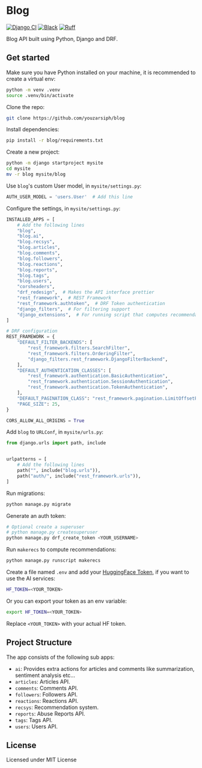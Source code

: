 # Blog

[![Django CI](https://github.com/youzarsiph/blog/actions/workflows/django.yml/badge.svg)](https://github.com/youzarsiph/blog/actions/workflows/django.yml)
[![Black](https://github.com/youzarsiph/blog/actions/workflows/black.yml/badge.svg)](https://github.com/youzarsiph/blog/actions/workflows/black.yml)
[![Ruff](https://github.com/youzarsiph/blog/actions/workflows/ruff.yml/badge.svg)](https://github.com/youzarsiph/blog/actions/workflows/ruff.yml)

Blog API built using Python, Django and DRF.

## Get started

Make sure you have Python installed on your machine, it is recommended to create a virtual env:

```bash
python -m venv .venv
source .venv/bin/activate
```

Clone the repo:

```bash
git clone https://github.com/youzarsiph/blog
```

Install dependencies:

```bash
pip install -r blog/requirements.txt
```

Create a new project:

```bash
python -m django startproject mysite
cd mysite
mv -r blog mysite/blog
```

Use `blog`'s custom User model, in `mysite/settings.py`:

```python
AUTH_USER_MODEL = 'users.User'  # Add this line
```

Configure the settings, in `mysite/settings.py`:

```python
INSTALLED_APPS = [
    # Add the following lines
    "blog",
    "blog.ai",
    "blog.recsys",
    "blog.articles",
    "blog.comments",
    "blog.followers",
    "blog.reactions",
    "blog.reports",
    "blog.tags",
    "blog.users",
    "corsheaders",
    "drf_redesign",  # Makes the API interface prettier
    "rest_framework",  # REST Framework
    "rest_framework.authtoken",  # DRF Token authentication
    "django_filters",  # For filtering support
    "django_extensions",  # For running script that computes recommendations
]

# DRF configuration
REST_FRAMEWORK = {
    "DEFAULT_FILTER_BACKENDS": [
        "rest_framework.filters.SearchFilter",
        "rest_framework.filters.OrderingFilter",
        "django_filters.rest_framework.DjangoFilterBackend",
    ],
    "DEFAULT_AUTHENTICATION_CLASSES": [
        "rest_framework.authentication.BasicAuthentication",
        "rest_framework.authentication.SessionAuthentication",
        "rest_framework.authentication.TokenAuthentication",
    ],
    "DEFAULT_PAGINATION_CLASS": "rest_framework.pagination.LimitOffsetPagination",
    "PAGE_SIZE": 25,
}

CORS_ALLOW_ALL_ORIGINS = True
```

Add `blog` to `URLConf`, in `mysite/urls.py`:

```python
from django.urls import path, include


urlpatterns = [
    # Add the following lines
    path("", include("blog.urls")),
    path("auth/", include("rest_framework.urls")),
]
```

Run migrations:

```bash
python manage.py migrate
```

Generate an auth token:

```bash
# Optional create a superuser
# python manage.py createsuperuser
python manage.py drf_create_token <YOUR_USERNAME>
```

Run `makerecs` to compute recommendations:

```bash
python manage.py runscript makerecs
```

Create a file named `.env` and add your [HuggingFace Token](https://huggingface.co), if you want to use the AI services:

```bash
HF_TOKEN=<YOUR_TOKEN>
```

Or you can export your token as an env variable:

```bash
export HF_TOKEN=<YOUR_TOKEN>
```

Replace `<YOUR_TOKEN>` with your actual HF token.

## Project Structure

The app consists of the following sub apps:

- `ai`: Provides extra actions for articles and comments like summarization, sentiment analysis etc...
- `articles`: Articles API.
- `comments`: Comments API.
- `followers`: Followers API.
- `reactions`: Reactions API.
- `recsys`: Recommendation system.
- `reports`: Abuse Reports API.
- `tags`: Tags API.
- `users`: Users API.

## License

Licensed under MIT License
